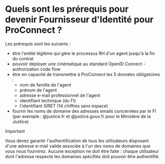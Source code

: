 # Quels sont les prérequis pour devenir Fournisseur d'Identité pour ProConnect ?

Les prérequis sont les suivants :

- être l'entité légitime qui gère le processus RH d'un agent jusqu'à la fin du contrat
- pouvoir déployer une cinématique au standard OpenID Connect - authorization code flow
- être en capacité de transmettre à ProConnect les 5 données obligatoires :
  - nom de famille de l'agent
  - prénom de l'agent
  - adresse e-mail professionnel de l'agent
  - identifiant technique (du FI)
  - l'identifiant SIRET (14 chiffres sans espace)
- fournir les noms de domaine des adresses emails concernées par le FI (par exemple : @justice.fr et @justice.gouv.fr pour le Ministère de la Justice)

> [!IMPORTANT]  
> Vous devez garantir l'authentification de tous les utilisateurs disposant d'une adresse e-mail valide associée à l'un des noms de domaines que vous nous fournirez. Aucune exception ne doit être faite : chaque utilisateur dont l'adresse respecte les domaines spécifiés doit pouvoir être authentifié.
